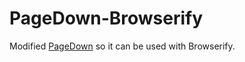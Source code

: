 # PageDown-Browserify

Modified [PageDown](https://github.com/ujifgc/pagedown) so it can be used with Browserify.
